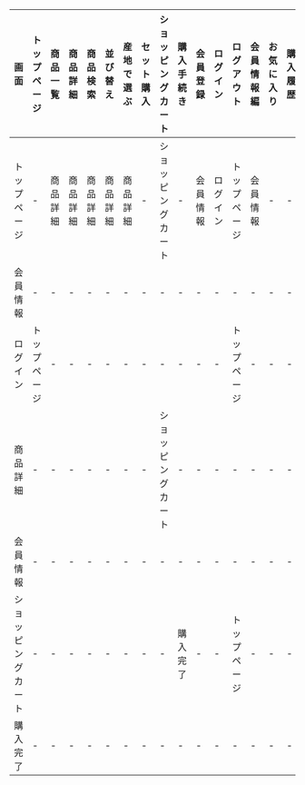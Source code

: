 |画面|トップページ|商品一覧|商品詳細|商品検索|並び替え|産地で選ぶ|セット購入|ショッピングカート|購入手続き|会員登録|ログイン|ログアウト|会員情報編|お気に入り|購入履歴|ポイント|
|---|---------|------|-------|-------|------|---------|-------|------------|--------|------|------|-------|--------|--------|------|------|
|トップページ|-|商品詳細|商品詳細|商品詳細|商品詳細|商品詳細|-|ショッピングカート|-|会員情報|ログイン|トップページ|会員情報|-|-|-|
|会員情報|-|-|-|-|-|-|-|-|-|-|-|-|-|-|-|-|
|ログイン|トップページ|-|-|-|-|-|-|-|-|-|-|トップページ|-|-|-|-|
|商品詳細|-|-|-|-|-|-|-|ショッピングカート|-|-|-|-|-|-|-|-|
|会員情報|-|-|-|-|-|-|-|-|-|-|-|-|-|-|-|-|
|ショッピングカート|-|-|-|-|-|-|-|-|購入完了|-|-|トップページ|-|-|-|-|
|購入完了|-|-|-|-|-|-|-|-|-|-|-|-|-|-|-|-|
